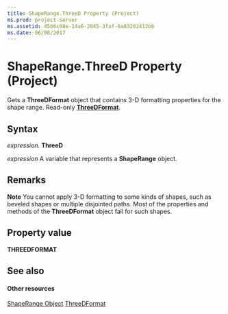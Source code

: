 ```yaml
---
title: ShapeRange.ThreeD Property (Project)
ms.prod: project-server
ms.assetid: 45b6c08e-14a6-2045-3faf-6a83202412bb
ms.date: 06/08/2017
---
```



# ShapeRange.ThreeD Property (Project)
Gets a **ThreeDFormat** object that contains 3-D formatting properties for the shape range. Read-only **[ThreeDFormat](http://msdn.microsoft.com/en-us/library/office/ff836783%28v=office.15%29)**.

## Syntax

 _expression_. **ThreeD**

 _expression_ A variable that represents a **ShapeRange** object.


## Remarks


 **Note**  You cannot apply 3-D formatting to some kinds of shapes, such as beveled shapes or multiple disjointed paths. Most of the properties and methods of the **ThreeDFormat** object fail for such shapes.


## Property value

 **THREEDFORMAT**


## See also


#### Other resources


[ShapeRange Object](shaperange-object-project.md)
[ThreeDFormat](http://msdn.microsoft.com/en-us/library/office/ff836783%28v=office.15%29)
